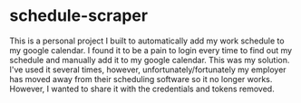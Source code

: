 # schedule-scraper

This is a personal project I built to automatically add my work schedule to my google calendar. 
I found it to be a pain to login every time to find out my schedule and manually add it to my google calendar. This was my solution.
I've used it several times, however, unfortunately/fortunately my employer has moved away from their scheduling software so it no longer works. However, I wanted to share it with the credentials and tokens removed.
